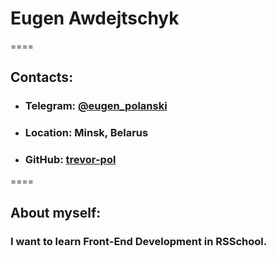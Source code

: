 # **Eugen Awdejtschyk**
====
## **Contacts:**
* ### **Telegram:** [@eugen_polanski](https://t.me/eugen_polanski)
* ### **Location:** Minsk, Belarus
* ### **GitHub:** [trevor-pol](https://github.com/trevor-pol)
====
## **About myself:**
### I want to learn Front-End Development in RSSchool.